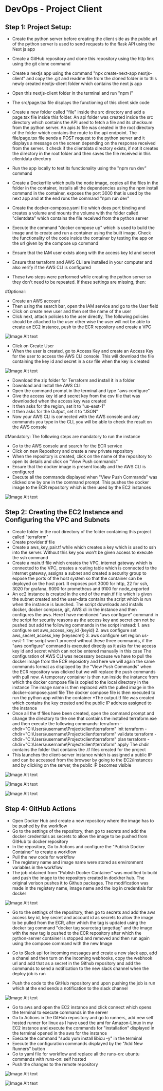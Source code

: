 # DevOps - Project Client

## Step 1: Project Setup:
* Create the python server before creating the client side as the public url of the python server is used to send requests to the flask API using the Next js app
* Create a GitHub repository and clone this repository using the http link using the git clone command
* Create a nextjs app using the command "npx create-next-app nextjs-client" and copy the .git and readme file from the cloned folder in to this newly created nextjs-client folder which contains the next js app
* Open this nextjs-client folder in the terminal and run "npm i"
* The src/page.tsx file displays the functioning of this client side code
* Create a new folder called "file" inside the src directory and add a page.tsx file inside this folder. An api folder was created inside the src directory which contains the API used to fetch a file and its checksum from the python server. An apis.ts file was created in the root directory of the folder which contains the route to the api endpoint. The file/page.tsx file sends a POST request to the python server and it displays a message on the screen depending on the response received from the server. It check if the clientdata directory exists, if not it creates the directory in the root folder and then saves the file received in this clientdata directory
* Run the app locally to test its functionality using the "npm run dev" command

* Create a Dockerfile which pulls the node image, copies all the files in the folder in the container, installs all the dependencies using the npm install command in the container, exposes the port 3000 that is used by the next app and at the end runs the command "npm run dev"
* Create the docker-compose.yaml file which  does port binding and creates a volume and mounts the volume with the folder called "clientdata" which contains the file received from the python server
* Execute the command "docker compose up" which is used to build the image and to create and run a container using the built image. Check the functionality of the code inside the container by testing the app on the url given by the compose up command

* Ensure that the IAM user exists along with the access key Id and secret
* Ensure that terraform and AWS CLI are installed in your computer and also verify if the AWS CLI is configured
* These two steps were performed while creating the python server so they don't need to be repeated. If these settings are missing, then:

#Optional: 

* Create an AWS account
* Then using the search bar, open the IAM service and go to the User field
* Click on create new user and then set the name of the user
* Click next, attach policies to the user directly, The following policies should be attached to the user other wise the user will not be able to create an EC2 instance, push to the ECR repository and create a VPC

![Image Alt text](/public/images/policies.JPG "Policies")

* Click on Create User
* When the user is created, go to Access Key and create an Access Key for the user to access the AWS CLI console. This will download the file containing the key id and secret in a csv file when the key is created

![Image Alt text](/public/images/IAM-User.JPG "User")

* Download the zip folder for Terraform and install it in a folder
* Download and Install the AWS CLI
* Open the command prompt in the terminal and type "aws configure"
* Give the access key id and secret key from the csv file that was downloaded when the access key was created
* It then asks for the region, set it to "us-east-1"
* It then asks for the Output, set it to "JSON"
* Now your AWS CLI is connected with the AWS console and any commands you type in the CLI, you will be able to check the result on the AWS console

#Mandatory:
The following steps are mandatory to run the instance

* Go to the AWS console and search for the ECR service
* Click on new Repository and create a new private repository
* When the repository is created, click on the name of the repository to open its details and click on "View Push commands"
* Ensure that the docker image is present locally and the AWS CLI is configured
* Execute all the commands displayed when "View Push Commands" was clicked one by one in the command prompt. This pushes the docker image to the ECR repository which is then used by the EC2 instances

![Image Alt text](/public/images/ecr.JPG "Repositories")

## Step 2: Creating the EC2 Instance and Configuring the VPC and Subnets
* Create folder in the root directory of the folder containing this project called "terraform"
* Create provider.tf file
* Create a aws_key_pair.tf while which creates a key which is used to ssh into the server. Without this key you won't be given access to execute the ssh command
* Create a main.tf file which creates the VPC, internet gateway which is connected to the VPC, creates a routing table which is connected to the internet gateway, assigns a subnet and created a security group to expose the ports of the host system so that the container can be deployed on the host port. It exposes port 3000 for http, 22 for ssh, 3020 for grafana, 9090 for prometheus and 9100 for node_exported
* An ec2 instance is created in the end of the main.tf file which is given the subnet created and the user-data contains the script which is run when the instance is launched. The script downloads and installs docker, docker compose, git, AWS cli in the instance and then configures the aws. Here I have mentioned "aws configure" command in the script for security reasons as the access key and secret can not be pushed but add the following commands in the script instead: 
       1. aws configure set aws_access_key_id {keyid}
       2. aws configure set aws_secret_access_key {keysecret}
       3. aws configure set region us-east-1
The script won't proceed without these three commands, if the "aws configure" command is executed directly as it asks for the access key id and secret which can not be entered manually in this case
The configuration of AWS CLI was necessary because we have to pull the docker image from the ECR reposiotry and here we will again the same commands format as displayed by the "View Push Commands" when the ECR repository was clicked but we will replace the push commands with pull now.
A temporary container is then run inside the instance from which the docker compose file is copied to the local directory in the instance 
The image name is then replaced with the pulled image in the docker-compose.yaml file
The docker compose file is then executed to run the python app within the container
*The output.tf file was created which contains the key created and the public IP address assigned to the instance
* Once all the tf files have been created, open the command prompt and change the directory to the one that contains the installed terraform.exe and then execute the following commands:
terraform -chdir="C:\Users\username\Project\client\terraform" init
terraform -chdir="C:\Users\username\Project\client\terraform" validate
terraform -chdir="C:\Users\username\Project\client\terraform" plan
terraform -chdir="C:\Users\username\Project\client\terraform" apply
The chdir contains the folder that contains the .tf files created for the project
* This launches the client-server instance which is assigned a public IP and can be accessed from the browser by going to the EC2/instances and by clicking on the server, the public IP becomes visible

![Image Alt text](/public/images/instances.JPG "EC2 Instances")

![Image Alt text](/public/images/client-home-deployed.JPG "Nextjs Client Home Page")

![Image Alt text](/public/images/client-api-deployed.JPG "Nextjs Client API Page")

## Step 4: GitHub Actions
* Open Docker Hub and create a new repository where the image has to be pushed by the workflow
* Go to the settings of the repository, then go to secrets and add the docker credentials as secrets to allow the image to be pushed from GitHub to docker repository
* In the repository, Go to Actions and configure the "Publish Docker Container" to create a workflow
* Pull the new code for workflow
* The registery name and image name were stored as environment variables in the workflow
* The job obtained from "Publish Docker Container" was modified to build and push the image to the repository created in dockher hub. The original verison pushes it to Github packages. The modification was made in the registery name, image name and the log in credentials for docker

![Image Alt text](/public/images/dockerhub.JPG "Repositories")

* Go to the settings of the repository, then go to secrets and add the aws access key id, key secret and account id as secrets to allow the image to be pulled from the ECR, after which the tag is updated using the docker tag command "docker tag sourcetag targettag" and the image with the new tag is pushed to the ECR repository after which the python-server container is stopped and removed and then run again using the compose command with the new Image

* Go to Slack api for incoming messages and create a new slack app, add a chanel and then turn on the incoming webhooks, copy the webhook url and add that as a secret in the Github repository and add the commands to send a notification to the new slack channel when the deploy job is run

* Push the code to the GitHub repository and upon pushing the job is run which at the end sends a notification to the slack channel

![Image Alt text](/public/images/images-dockerhub-client.JPG "Images in Docker Hub Repository")



* Go to aws and open the EC2 instance and click connect which opens the terminal to execute commands in the server
* Go to Actions in the GitHub repository and go to runners, add new self hosted runner for linux as I have used the ami for Amazon-Linux in my EC2 instance and execute the commands for "installation" displayed in the terminal opened in the aws for the instance
* Execute the command "sudo yum install libicu -y" in the terminal
* Execute the configuration commands displayed by the "Add New Runners" button
* Go to yaml file for workflow and replace all the runs-on: ubuntu commands with runs-on: self hosted
* Push the changes to the remote repository

![Image Alt text](/public/images/runner-client.JPG "Runner - Instance")

![Image Alt text](/public/images/runner-client-github.JPG "Runner - GitHub")
